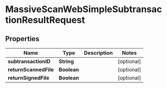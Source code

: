 

# MassiveScanWebSimpleSubtransactionResultRequest


## Properties

| Name | Type | Description | Notes |
|------------ | ------------- | ------------- | -------------|
|**subtransactionID** | **String** |  |  [optional] |
|**returnScannedFile** | **Boolean** |  |  [optional] |
|**returnSignedFile** | **Boolean** |  |  [optional] |



